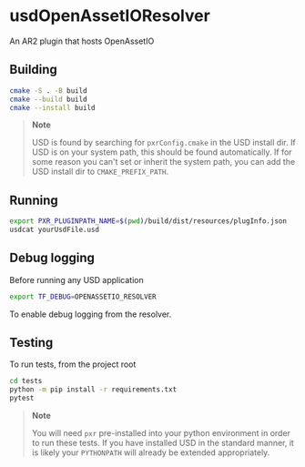 # usdOpenAssetIOResolver

An AR2 plugin that hosts OpenAssetIO

## Building

```sh
cmake -S . -B build
cmake --build build
cmake --install build
```

> **Note**
>
> USD is found by searching for `pxrConfig.cmake` in the USD install dir.
> If USD is on your system path, this should be found automatically.
> If for some reason you can't set or inherit the system path, you can
> add the USD install dir to `CMAKE_PREFIX_PATH`.

## Running

```sh
export PXR_PLUGINPATH_NAME=$(pwd)/build/dist/resources/plugInfo.json
usdcat yourUsdFile.usd
```

## Debug logging

Before running any USD application

```sh
export TF_DEBUG=OPENASSETIO_RESOLVER
```

To enable debug logging from the resolver.

## Testing

To run tests, from the project root

```sh
cd tests
python -m pip install -r requirements.txt
pytest
```

> **Note**
>
> You will need `pxr` pre-installed into your python environment in order
> to run these tests. If you have installed USD in the standard manner,
> it is likely your `PYTHONPATH` will already be extended appropriately.
